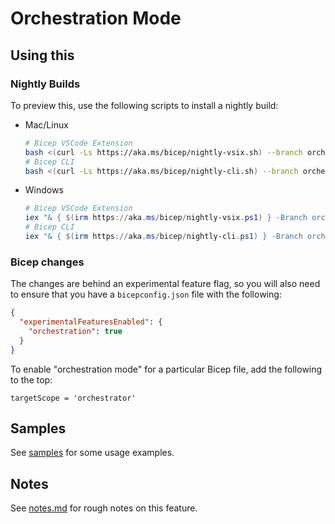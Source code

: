 # Orchestration Mode

## Using this
### Nightly Builds
To preview this, use the following scripts to install a nightly build:

* Mac/Linux
    ```sh
    # Bicep VSCode Extension
    bash <(curl -Ls https://aka.ms/bicep/nightly-vsix.sh) --branch orchestrator
    # Bicep CLI
    bash <(curl -Ls https://aka.ms/bicep/nightly-cli.sh) --branch orchestrator
    ```
* Windows
    ```powershell
    # Bicep VSCode Extension
    iex "& { $(irm https://aka.ms/bicep/nightly-vsix.ps1) } -Branch orchestrator"
    # Bicep CLI
    iex "& { $(irm https://aka.ms/bicep/nightly-cli.ps1) } -Branch orchestrator"
    ```
### Bicep changes
The changes are behind an experimental feature flag, so you will also need to ensure that you have a `bicepconfig.json` file with the following:
```json
{
  "experimentalFeaturesEnabled": {
    "orchestration": true
  }
}
```

To enable "orchestration mode" for a particular Bicep file, add the following to the top:
```bicep
targetScope = 'orchestrator'
```

## Samples

See [samples](./samples) for some usage examples.

## Notes

See [notes.md](./notes.md) for rough notes on this feature.
